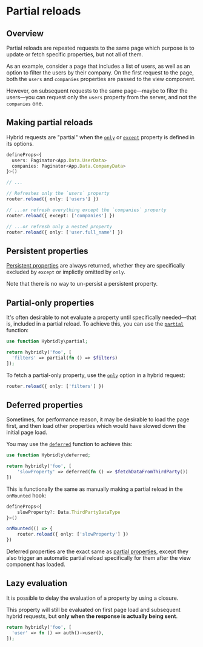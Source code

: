 # Partial reloads

## Overview

Partial reloads are repeated requests to the same page which purpose is to update or fetch specific properties, but not all of them. 

As an example, consider a page that includes a list of users, as well as an option to filter the users by their company. On the first request to the page, both the `users` and `companies` properties are passed to the view component.

However, on subsequent requests to the same page—maybe to filter the users—you can request only the `users` property from the server, and not the `companies` one.

## Making partial reloads

Hybrid requests are "partial" when the [`only`](../api/router/options.md#only) or [`except`](../api/router/options.md#except) property is defined in its options. 

```ts
defineProps<{
  users: Paginator<App.Data.UserData>
  companies: Paginator<App.Data.CompanyData>
}>()

// ...

// Refreshes only the `users` property
router.reload({ only: ['users'] })

// ...or refresh everything except the `companies` property
router.reload({ except: ['companies'] })

// ...or refresh only a nested property
router.reload({ only: ['user.full_name'] })
```

## Persistent properties

[Persistent properties](./persistent-properties.md) are always returned, whether they are specifically excluded by `except` or implictly omitted by `only`.

Note that there is no way to un-persist a persistent property.

## Partial-only properties

It's often desirable to not evaluate a property until specifically needed—that is, included in a partial reload. To achieve this, you can use the [`partial`](../api/laravel/functions.md#partial) function:

```php
use function Hybridly\partial;

return hybridly('foo', [
  'filters' => partial(fn () => $filters)
]);
```

To fetch a partial-only property, use the [`only`](../api/router/options.md#only) option in a hybrid request:

```ts
router.reload({ only: ['filters'] })
```

## Deferred properties

Sometimes, for performance reason, it may be desirable to load the page first, and then load other properties which would have slowed down the initial page load.

You may use the [`deferred`](../api/laravel/functions.md#deferred) function to achieve this:

```php
use function Hybridly\deferred;

return hybridly('foo', [
	'slowProperty' => deferred(fn () => $fetchDataFromThirdParty())
])
```

This is functionally the same as manually making a partial reload in the `onMounted` hook:

```ts
defineProps<{
	slowProperty?: Data.ThirdPartyDataType
}>()

onMounted(() => {
	router.reload({ only: ['slowProperty'] })
})
```

Deferred properties are the exact same as [partial properties](#partial-only-properties), except they also trigger an automatic partial reload specifically for them after the view component has loaded.


## Lazy evaluation

It is possible to delay the evaluation of a property by using a closure. 

This property will still be evaluated on first page load and subsequent hybrid requests, but **only when the response is actually being sent**.

```php
return hybridly('foo', [
  'user' => fn () => auth()->user(),
]);
```
